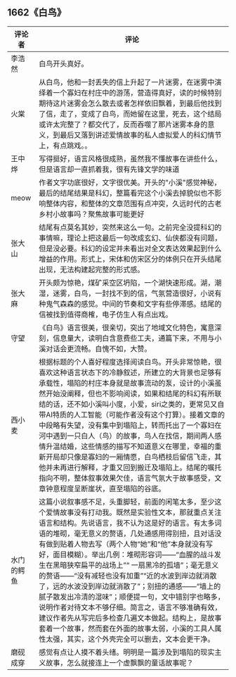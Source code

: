 ## 1662《白鸟》

评论者 | 评论 |
|---|---|
|李浩然| 白鸟开头真好。|
|火棠|从白鸟，他和一封丢失的信上升起了一片迷雾，在迷雾中演绎着一个寡妇在村庄中的游荡，营造得真好，读的时候特别期待这片迷雾会怎么散去或者怎样依旧飘着，到最后他找到了信，走了，变成了白鸟，而她留在这里，死去，这个结局或许太完整了？都交代了，反而吞噬了那片迷雾本身的意义，到最后又落到讲述爱情故事的私人虚拟爱人的科幻情节上，有点跳戏。。|
|王中烨|写得挺好，语言风格很成熟，虽然我不懂故事在讲些什么，但是语言却一直抓着我，很有先锋文学的味道|
|meow|作者文字功底很好，文字很优美。开头的"小溪"感觉神秘，最后的结尾结果是科幻，整篇看完这个小溪去掉貌似也不影响整体内容，和整体的文章范围有点冲突，久远时代的古老乡村小故事吗？聚焦故事可能更好|
|张大山|结尾有点莫名其妙，突然来这么一句。之前完全没提科幻的事情嘛，理论上把这最后一句改成玄幻、仙侠都没有问题，但是没必要。科幻的设定并未看出对全文表达效果起到什么增益的作用。形式上，宋体和仿宋区分的体例只在开头结尾出现，无法构建起完整的形式感。|
|张大麻|开头颇为惊艳，煤矿采空区坍陷，一个湖快速形成。湖，潮湿，迷雾，白鸟，一封找不到的信，气氛营造很好，小说有种鬼气森森的感觉。中间的节奏和文字有些停滞感。结尾的信被找到值得商榷，电子仿生人有点出戏。|
|守望|《白鸟》语言很美，很亲切，突出了地域文化特色，寓意深刻，信息量大，读明白含意费些工夫，通篇下来，不用与小溪对话会更流畅。自愧不如，大赞。|
|西小麦|根据标题的个人喜好程度选择阅读白鸟。开头非常惊艳，很喜欢这种语言状态下的冷静叙述，所建立的大背景也足够有承载性，塌陷的村庄本身就是故事流动的泵，设计的小溪虽然开始没阐释，但也不影响阅读，如果和结尾的科幻有所联结的话，还不如小溪叫小度，小爱，siri之类的，更常见又自带AI特质的人工智能（可能作者没有这个打算）。接着文章的中段略有失望，没有集中到塌陷上，转而托出了一个寡妇在河中遇到一只白人（鸟）的故事，鸟人在找信，期间两人感情升温结婚，这些情感的描写不知道意义在哪里，幸福的重新开局却只像是寡妇的一厢情愿，白鸟栖枝后留信飞走，其他并未再进行解释，才重又回到搬迁及塌陷上。结尾的嘱托指向不明，整体叙事效果欠佳，语言气氛大于故事感受，文章钟意程度呈断崖状，直至塌陷的谷底。|
|水门的鳄鱼|这篇小说叙事感不足，头重脚轻，前面的闲笔太多，至少这个爱情故事没有打动我。既然是实验性文本，那就重点关注语言和结构。先说语言，我不认为这是好的语言。有太多词语的堆砌，毫无意义的赘语，几处通感用得别扭，且对话没有做到贴着人物去写（两个人物“她”和“他”本身就没有写好，面目模糊）。举出几例：堆砌形容词——“血腥的战斗发生在黑暗狭窄扁平的战场上”“ 一扇黑冷的孤墙”；毫无意义的赘语——“没有减轻也没有加重”“近的水波到岸边就消散了，远的水波没到岸边就消散了”；别扭的通感——“墙上的腻子散发出冷清的湿味”；顺便提一句，文中错别字也略多，说明作者对待文本不够仔细。简言之，语言不够准确有效，建议作者先从写完后多检查几遍文本做起。结构上，是故事套着一个故事，然而套在外面的故事太弱，小溪的工具人属性太强，其实，这个外壳完全可以删去，文本会更干净。|
|磨砚成穿|感觉有点让人摸不着头绪。明明是一篇涉及到塌陷的现实主义故事，怎么就接连上一个虚飘飘的童话故事呢？|
